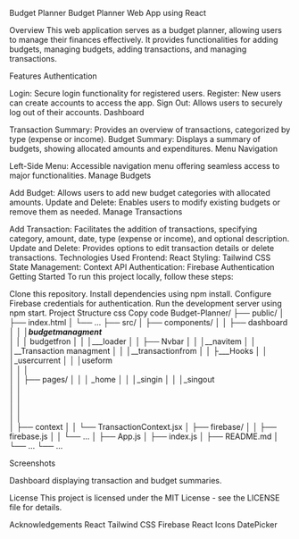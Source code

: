 Budget Planner
Budget Planner Web App using React

Overview
This web application serves as a budget planner, allowing users to manage their finances effectively. It provides functionalities for adding budgets, managing budgets, adding transactions, and managing transactions.

Features
Authentication

Login: Secure login functionality for registered users.
Register: New users can create accounts to access the app.
Sign Out: Allows users to securely log out of their accounts.
Dashboard

Transaction Summary: Provides an overview of transactions, categorized by type (expense or income).
Budget Summary: Displays a summary of budgets, showing allocated amounts and expenditures.
Menu Navigation

Left-Side Menu: Accessible navigation menu offering seamless access to major functionalities.
Manage Budgets

Add Budget: Allows users to add new budget categories with allocated amounts.
Update and Delete: Enables users to modify existing budgets or remove them as needed.
Manage Transactions

Add Transaction: Facilitates the addition of transactions, specifying category, amount, date, type (expense or income), and optional description.
Update and Delete: Provides options to edit transaction details or delete transactions.
Technologies Used
Frontend: React
Styling: Tailwind CSS
State Management: Context API
Authentication: Firebase Authentication
Getting Started
To run this project locally, follow these steps:

Clone this repository.
Install dependencies using npm install.
Configure Firebase credentials for authentication.
Run the development server using npm start.
Project Structure
css
Copy code
Budget-Planner/
├── public/
│   ├── index.html
│   └── ...
├── src/
│   ├── components/
│   │   ├── dashboard
│   │   │___budgetmanagment  
│   │   │___ budgetfron
│   │   │___loader 
│   │   ├── Nvbar
│   │   │__navitem
│   │   │__Transaction managment
│   │   │__transactionfrom
│   │   ├___Hooks
│   │   │_usercurrent
│   │   │useform   
│   │   │   
│   │   ├── pages/
│   │   │ _home 
│   │   │_singin
│   │   │_singout  
│   │   
│   │      
│   │   
│   │       
│   ├── context
│   │   └── TransactionContext.jsx
│   ├── firebase/
│   │   ├── firebase.js
│   │   └── ...
│   ├── App.js
│   ├── index.js
│   ├── README.md
│   └── ...
└── ...

Screenshots

Dashboard displaying transaction and budget summaries.

License
This project is licensed under the MIT License - see the LICENSE file for details.

Acknowledgements
React
Tailwind CSS
Firebase
React Icons
DatePicker